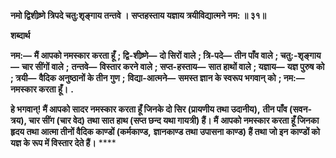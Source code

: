 **नमो द्विशीष्र्णे त्रिपदे चतु:शृङ्गाय तन्तवे ।** **सप्तहस्ताय यज्ञाय त्रयीविद्यात्मने नम: ॥ ३१॥** 

**शब्दार्थ** 

**नम:—** **मैं आपको नमस्कार करता हूँ** **; द्वि-शीष्र्णे—** **दो सिरों वाले** **; त्रि-पदे—** **तीन पाँव वाले** **; चतु:-शृङ्गाय—** **चार सींगों वाले** **;** **तन्तवे—** **विस्तार करने वाले** **; सप्त-हस्ताय—** **सात हाथों वाले** **; यज्ञाय—** **यज्ञ पुरुष को** **; त्रयी—** **वैदिक अनुष्ठानों के तीन गुण** **;** **विद्या-आत्मने—** **समस्त ज्ञान के स्वरूप भगवान् को** **; नम:—** **नमस्कार करता हूँ।** **.** 

**हे भगवान्! मैं आपको सादर नमस्कार करता हूँ जिनके दो सिर (प्रायणीय तथा उदानीय),** **तीन पाँव (सवन-त्रय), चार सींग (चार वेद) तथा सात हाथ (सप्त छन्द यथा गायत्री) हैं। मैं** **आपको नमस्कार करता हूँ जिनका हृदय तथा आत्मा तीनों वैदिक काण्डों (कर्मकाण्ड,** **ज्ञानकाण्ड तथा उपासना काण्ड) हैं तथा जो इन काण्डों को यज्ञ के रूप में विस्तार देते हैं।** **** 